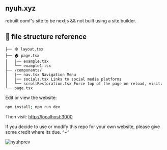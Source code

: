 ## nyuh.xyz

rebuilt oomf's site to be nextjs && not built using a site builder. 

## 📁 **file structure reference**

```
├── 🕸️ layout.tsx
├── 🏠 page.tsx
│   |── example.tsx
│   └── example1.tsx
├── /components/
│   |── nav.tsx Navigation Menu
│   |── socials.tsx Links to social media platforms
│   └── scrollRestoration.tsx Force top of the page on reload, visit.
└── page.tsx
```

Edit or view the website:
```bash
npm install; npm run dev
```

Then visit: [http://localhost:3000](http://localhost:3000)

If you decide to use or modify this repo for your own website, please give some credit where its due. ^~^

![nyuhprev](https://github.com/user-attachments/assets/d38fdb6d-d437-4048-84f7-caaea70b625b)
